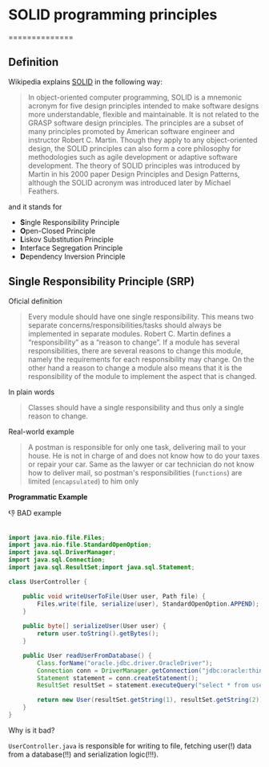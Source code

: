 # SOLID programming principles 
==============
## Definition

Wikipedia explains [SOLID](https://en.wikipedia.org/wiki/SOLID) in the following way:
> In object-oriented computer programming, 
> SOLID is a mnemonic acronym for five design principles intended to make software designs more
> understandable, flexible and maintainable. It is not related to the GRASP software design principles. 
> The principles are a subset of many principles promoted by American software engineer and instructor
> Robert C. Martin. Though they apply to any object-oriented design, the SOLID principles can also form a 
> core philosophy for methodologies such as agile development or adaptive software development.
> The theory of SOLID principles was introduced by Martin in his 2000 paper Design Principles
> and Design Patterns, although the SOLID acronym was introduced later by Michael Feathers.

and it stands for

* **S**ingle Responsibility Principle
* **O**pen-Closed Principle
* **L**iskov Substitution Principle
* **I**nterface Segregation Principle
* **D**ependency Inversion Principle


## Single Responsibility Principle (SRP)

Oficial definition

> Every module should have one single responsibility. 
> This means two separate concerns/responsibilities/tasks should always be implemented in separate modules. 
> Robert C. Martin defines a “responsibility” as a “reason to change”. If a module has several responsibilities, 
> there are several reasons to change this module, namely the requirements for each responsibility may change. 
> On the other hand a reason to change a module also means that it is the responsibility of the module to implement 
> the aspect that is changed.

In plain words

> Classes should have a single responsibility and thus only a single reason to change. 

Real-world example

> A postman is responsible for only one task, delivering mail to your house. 
> He is not in charge of and does not know how to do your taxes or repair your car. 
> Same as the lawyer or car technician do not know how to deliver mail, 
> so postman's responsibilities (`functions`) are limited (`encapsulated`) to him only

**Programmatic Example**

👎 BAD example

```java

import java.nio.file.Files;
import java.nio.file.StandardOpenOption;
import java.sql.DriverManager;
import java.sql.Connection;
import java.sql.ResultSet;import java.sql.Statement;

class UserController { 

    public void writeUserToFile(User user, Path file) {
        Files.write(file, serialize(user), StandardOpenOption.APPEND);
    }
    
    public byte[] serializeUser(User user) {
        return user.toString().getBytes();
    }

    public User readUserFromDatabase() {
        Class.forName("oracle.jdbc.driver.OracleDriver");
        Connection conn = DriverManager.getConnection("jdbc:oracle:thin:@localhost:8888:oracle");
        Statement statement = conn.createStatement();
        ResultSet resultSet = statement.executeQuery("select * from users where rownum = 1");

        return new User(resultSet.getString(1), resultSet.getString(2));
    }
}
```

Why is it bad?

`UserController.java` is responsible for writing to file, fetching user(!) data from a database(!!) and serialization logic(!!!). 

